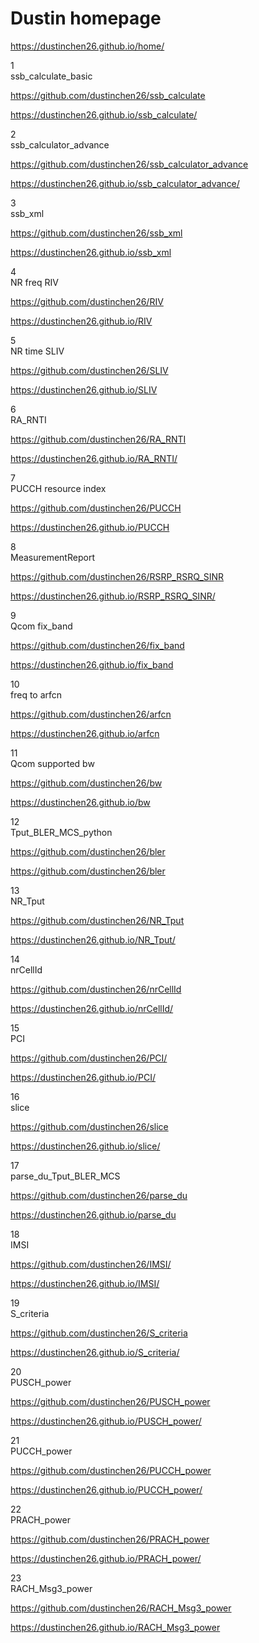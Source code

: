 # Dustin homepage

https://dustinchen26.github.io/home/

1	
ssb_calculate_basic

https://github.com/dustinchen26/ssb_calculate

https://dustinchen26.github.io/ssb_calculate/

2	
ssb_calculator_advance

https://github.com/dustinchen26/ssb_calculator_advance

https://dustinchen26.github.io/ssb_calculator_advance/

3	
ssb_xml

https://github.com/dustinchen26/ssb_xml

https://dustinchen26.github.io/ssb_xml

4	
NR freq RIV

https://github.com/dustinchen26/RIV

https://dustinchen26.github.io/RIV

5	
NR time SLIV

https://github.com/dustinchen26/SLIV

https://dustinchen26.github.io/SLIV

6	
RA_RNTI

https://github.com/dustinchen26/RA_RNTI

https://dustinchen26.github.io/RA_RNTI/

7	
PUCCH resource index

https://github.com/dustinchen26/PUCCH

https://dustinchen26.github.io/PUCCH

8	
MeasurementReport

https://github.com/dustinchen26/RSRP_RSRQ_SINR

https://dustinchen26.github.io/RSRP_RSRQ_SINR/

9	
Qcom fix_band

https://github.com/dustinchen26/fix_band

https://dustinchen26.github.io/fix_band

10	
freq to arfcn

https://github.com/dustinchen26/arfcn

https://dustinchen26.github.io/arfcn

11	
Qcom supported bw

https://github.com/dustinchen26/bw

https://dustinchen26.github.io/bw

12	
Tput_BLER_MCS_python

https://github.com/dustinchen26/bler

https://github.com/dustinchen26/bler

13	
NR_Tput

https://github.com/dustinchen26/NR_Tput

https://dustinchen26.github.io/NR_Tput/

14	
nrCellId

https://github.com/dustinchen26/nrCellId

https://dustinchen26.github.io/nrCellId/

15	
PCI

https://github.com/dustinchen26/PCI/

https://dustinchen26.github.io/PCI/

16	
slice

https://github.com/dustinchen26/slice

https://dustinchen26.github.io/slice/

17	
parse_du_Tput_BLER_MCS

https://github.com/dustinchen26/parse_du

https://dustinchen26.github.io/parse_du

18	
IMSI

https://github.com/dustinchen26/IMSI/

https://dustinchen26.github.io/IMSI/

19	
S_criteria

https://github.com/dustinchen26/S_criteria

https://dustinchen26.github.io/S_criteria/

20	
PUSCH_power

https://github.com/dustinchen26/PUSCH_power

https://dustinchen26.github.io/PUSCH_power/

21	
PUCCH_power

https://github.com/dustinchen26/PUCCH_power

https://dustinchen26.github.io/PUCCH_power/

22	
PRACH_power

https://github.com/dustinchen26/PRACH_power

https://dustinchen26.github.io/PRACH_power/

23	
RACH_Msg3_power

https://github.com/dustinchen26/RACH_Msg3_power

https://dustinchen26.github.io/RACH_Msg3_power

